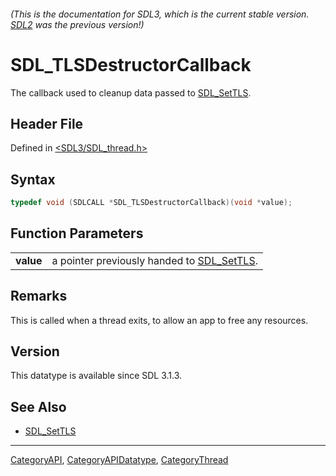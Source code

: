 ###### (This is the documentation for SDL3, which is the current stable version. [SDL2](https://wiki.libsdl.org/SDL2/) was the previous version!)
# SDL_TLSDestructorCallback

The callback used to cleanup data passed to [SDL_SetTLS](SDL_SetTLS).

## Header File

Defined in [<SDL3/SDL_thread.h>](https://github.com/libsdl-org/SDL/blob/main/include/SDL3/SDL_thread.h)

## Syntax

```c
typedef void (SDLCALL *SDL_TLSDestructorCallback)(void *value);
```

## Function Parameters

|           |                                                          |
| --------- | -------------------------------------------------------- |
| **value** | a pointer previously handed to [SDL_SetTLS](SDL_SetTLS). |

## Remarks

This is called when a thread exits, to allow an app to free any resources.

## Version

This datatype is available since SDL 3.1.3.

## See Also

- [SDL_SetTLS](SDL_SetTLS)

----
[CategoryAPI](CategoryAPI), [CategoryAPIDatatype](CategoryAPIDatatype), [CategoryThread](CategoryThread)

